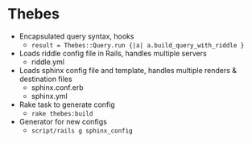 Thebes
======

* Encapsulated query syntax, hooks
  * `result = Thebes::Query.run {|a| a.build_query_with_riddle }`
* Loads riddle config file in Rails, handles multiple servers
  * riddle.yml
* Loads sphinx config file and template, handles multiple renders & destination files
  * sphinx.conf.erb
  * sphinx.yml
* Rake task to generate config
  * `rake thebes:build`
* Generator for new configs
  * `script/rails g sphinx_config`

